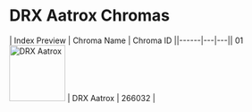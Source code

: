 # DRX Aatrox Chromas

| Index  Preview | Chroma Name | Chroma ID ||------|---|---|| 01  <img src='https://raw.communitydragon.org/latest/plugins/rcp-be-lol-game-data/global/default/v1/champion-chroma-images/266/266032.png' alt='DRX Aatrox' width='100'> | DRX Aatrox | 266032 |